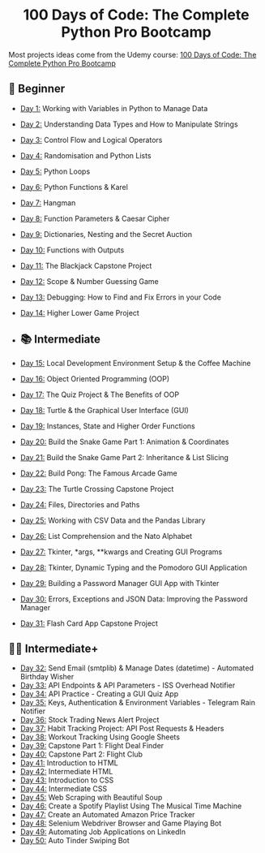 <h1 align="center">100 Days of Code: The Complete Python Pro Bootcamp
</h1>

Most projects ideas come from the Udemy course: [100 Days of Code: The Complete Python Pro Bootcamp](https://www.udemy.com/course/100-days-of-code/)

## 🔰 Beginner

- [Day 1:](https://github.com/SimonNC/100-days-of-code-Python/tree/main/Day_001) Working with Variables in Python to Manage Data
- [Day 2:](https://github.com/SimonNC/100-days-of-code-Python/tree/main/Day_002) Understanding Data Types and How to Manipulate Strings
- [Day 3:](https://github.com/SimonNC/100-days-of-code-Python/tree/main/Day_003) Control Flow and Logical Operators
- [Day 4:](https://github.com/SimonNC/100-days-of-code-Python/tree/main/Day_004) Randomisation and Python Lists
- [Day 5:](https://github.com/SimonNC/100-days-of-code-Python/tree/main/Day_005) Python Loops
- [Day 6:](https://github.com/SimonNC/100-days-of-code-Python/tree/main/Day_006) Python Functions & Karel
- [Day 7:](https://github.com/SimonNC/100-days-of-code-Python/tree/main/Day_007) Hangman
- [Day 8:](https://github.com/SimonNC/100-days-of-code-Python/tree/main/Day_008) Function Parameters & Caesar Cipher
- [Day 9:](https://github.com/SimonNC/100-days-of-code-Python/tree/main/Day_009) Dictionaries, Nesting and the Secret Auction
- [Day 10:](https://github.com/SimonNC/100-days-of-code-Python/tree/main/Day_010) Functions with Outputs
- [Day 11:](https://github.com/SimonNC/100-days-of-code-Python/tree/main/Day_011) The Blackjack Capstone Project
- [Day 12:](https://github.com/SimonNC/100-days-of-code-Python/tree/main/Day_012) Scope & Number Guessing Game
- [Day 13:](https://github.com/SimonNC/100-days-of-code-Python/tree/main/Day_013) Debugging: How to Find and Fix Errors in your Code
- [Day 14:](https://github.com/SimonNC/100-days-of-code-Python/tree/main/Day_014) Higher Lower Game Project

- ## 📚 Intermediate
- [Day 15:](https://github.com/SimonNC/100-days-of-code-Python/tree/main/Day_015) Local Development Environment Setup & the Coffee Machine
- [Day 16:](https://github.com/SimonNC/100-days-of-code-Python/tree/main/Day_016) Object Oriented Programming (OOP)
- [Day 17:](https://github.com/SimonNC/100-days-of-code-Python/tree/main/Day_017) The Quiz Project & The Benefits of OOP
- [Day 18:](https://github.com/SimonNC/100-days-of-code-Python/tree/main/Day_018) Turtle & the Graphical User Interface (GUI)
- [Day 19:](https://github.com/SimonNC/100-days-of-code-Python/tree/main/Day_019) Instances, State and Higher Order Functions
- [Day 20:](https://github.com/SimonNC/100-days-of-code-Python/tree/main/Day_020) Build the Snake Game Part 1: Animation & Coordinates
- [Day 21:](https://github.com/SimonNC/100-days-of-code-Python/tree/main/Day_021) Build the Snake Game Part 2: Inheritance & List Slicing
- [Day 22:](https://github.com/SimonNC/100-days-of-code-Python/tree/main/Day_022) Build Pong: The Famous Arcade Game
- [Day 23:](https://github.com/SimonNC/100-days-of-code-Python/tree/main/Day_023) The Turtle Crossing Capstone Project
- [Day 24:](https://github.com/SimonNC/100-days-of-code-Python/tree/main/Day_024) Files, Directories and Paths
- [Day 25:](https://github.com/SimonNC/100-days-of-code-Python/tree/main/Day_025) Working with CSV Data and the Pandas Library
- [Day 26:](https://github.com/SimonNC/100-days-of-code-Python/tree/main/Day_026) List Comprehension and the Nato Alphabet
- [Day 27:](https://github.com/SimonNC/100-days-of-code-Python/tree/main/Day_027)  Tkinter, *args, **kwargs and Creating GUI Programs
- [Day 28:](https://github.com/SimonNC/100-days-of-code-Python/tree/main/Day_028) Tkinter, Dynamic Typing and the Pomodoro GUI Application
- [Day 29:](https://github.com/SimonNC/100-days-of-code-Python/tree/main/Day_029) Building a Password Manager GUI App with Tkinter
- [Day 30:](https://github.com/SimonNC/100-days-of-code-Python/tree/main/Day_030) Errors, Exceptions and JSON Data: Improving the Password Manager
- [Day 31:](https://github.com/SimonNC/100-days-of-code-Python/tree/main/Day_031) Flash Card App Capstone Project


## 👨‍💻 Intermediate+
- [Day 32:](https://github.com/SimonNC/100-days-of-code-Python/tree/main/Day_032) Send Email (smtplib) & Manage Dates (datetime) - Automated Birthday Wisher
- [Day 33:](https://github.com/SimonNC/100-days-of-code-Python/tree/main/Day_033) API Endpoints & API Parameters - ISS Overhead Notifier
- [Day 34:](https://github.com/SimonNC/100-days-of-code-Python/tree/main/Day_034) API Practice - Creating a GUI Quiz App
- [Day 35:](https://github.com/SimonNC/100-days-of-code-Python/tree/main/Day_035) Keys, Authentication & Environment Variables - Telegram Rain Notifier
- [Day 36:](https://github.com/SimonNC/100-days-of-code-Python/tree/main/Day_036) Stock Trading News Alert Project
- [Day 37:](https://github.com/SimonNC/100-days-of-code-Python/tree/main/Day_037) Habit Tracking Project: API Post Requests & Headers
- [Day 38:](https://github.com/SimonNC/100-days-of-code-Python/tree/main/Day_038) Workout Tracking Using Google Sheets
- [Day 39:](https://github.com/SimonNC/100-days-of-code-Python/tree/main/Day_039) Capstone Part 1: Flight Deal Finder
- [Day 40:](https://github.com/SimonNC/100-days-of-code-Python/tree/main/Day_040) Capstone Part 2: Flight Club
- [Day 41:](https://github.com/SimonNC/100-days-of-code-Python/tree/main/Day_041) Introduction to HTML
- [Day 42:](https://github.com/SimonNC/100-days-of-code-Python/tree/main/Day_042) Intermediate HTML
- [Day 43:](https://github.com/SimonNC/100-days-of-code-Python/tree/main/Day_043) Introduction to CSS
- [Day 44:](https://github.com/SimonNC/100-days-of-code-Python/tree/main/Day_044) Intermediate CSS
- [Day 45:](https://github.com/SimonNC/100-days-of-code-Python/tree/main/Day_045) Web Scraping with Beautiful Soup
- [Day 46:](https://github.com/SimonNC/100-days-of-code-Python/tree/main/Day_046) Create a Spotify Playlist Using The Musical Time Machine
- [Day 47:](https://github.com/SimonNC/100-days-of-code-Python/tree/main/Day_047) Create an Automated Amazon Price Tracker
- [Day 48:](https://github.com/SimonNC/100-days-of-code-Python/tree/main/Day_048) Selenium Webdriver Browser and Game Playing Bot
- [Day 49:](https://github.com/SimonNC/100-days-of-code-Python/tree/main/Day_049) Automating Job Applications on LinkedIn
- [Day 50:](https://github.com/SimonNC/100-days-of-code-Python/tree/main/Day_050) Auto Tinder Swiping Bot